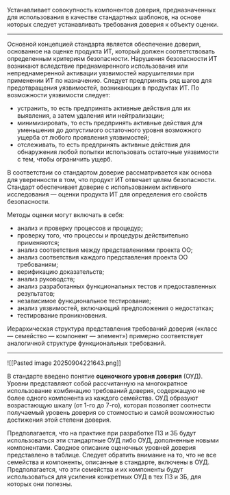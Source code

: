 Устанавливает совокупность компонентов доверия, предназначенных для использования в качестве стандартных шаблонов, на основе которых следует устанавливать требования доверия к объекту оценки.

---

Основной концепцией стандарта является обеспечение доверия, основанное на оценке продукта ИТ, который должен соответствовать определенным критериям безопасности. Нарушения безопасности ИТ возникают вследствие преднамеренного использования или непреднамеренной активации уязвимостей нарушителями при применении ИТ по назначению. Следует предпринять ряд шагов для предотвращения уязвимостей, возникающих в продуктах ИТ. По возможности уязвимости следует: 
- устранить, то есть предпринять активные действия для их выявления, а затем удаления или нейтрализации;
- минимизировать, то есть предпринять активные действия для уменьшения до допустимого остаточного уровня возможного ущерба от любого проявления уязвимостей;
- отслеживать, то есть предпринять активные действия для обнаружения любой попытки использовать остаточные уязвимости с тем, чтобы ограничить ущерб.

В соответствии со стандартом доверие рассматривается как основа для уверенности в том, что продукт ИТ отвечает целям безопасности. Стандарт обеспечивает доверие с использованием активного исследования — оценки продукта ИТ для определения его свойств безопасности.

Методы оценки могут включать в себя: 
+ анализ и проверку процессов и процедур;
+ проверку того, что процессы и процедуры действительно применяются; 
+ анализ соответствия между представлениями проекта ОО;
+ анализ соответствия каждого представления проекта ОО требованиям; 
+ верификацию доказательств; 
+ анализ руководств; 
+ анализ разработанных функциональных тестов и предоставленных результатов;
+ независимое функциональное тестирование; 
+ анализ уязвимостей, включающий предположения о недостатках;
+ тестирование проникновения.

Иерархическая структура представления требований доверия («класс — семейство — компонент — элемент») примерно соответствует аналогичной структуре функциональных требований.

---
![[Pasted image 20250904221643.png]]


В стандарте введено понятие **оценочного уровня доверия** (ОУД). Уровни представляют собой рассчитанную на многократное использование комбинацию требований доверия, содержащую не более одного компонента из каждого семейства. ОУД образуют возрастающую шкалу (от 1-го до 7-го), которая позволяет соотнести получаемый уровень доверия со стоимостью и самой возможностью достижения этой степени доверия.

Предполагается, что на практике при разработке ПЗ и ЗБ будут использоваться эти стандартные ОУД либо ОУД, дополненные новыми компонентами. Сводное описание оценочных уровней доверия представлено в таблице. Следует обратить внимание на то, что не все семейства и компоненты, описанные в стандарте, включены в ОУД. Предполагается, что эти семейства и их компоненты будут использоваться для усиления конкретных ОУД в тех ПЗ и ЗБ, для которых они полезны.


